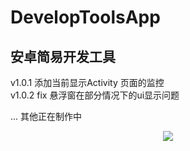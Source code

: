 # DevelopToolsApp
## 安卓简易开发工具

v1.0.1 添加当前显示Activity 页面的监控  
v1.0.2 fix 悬浮窗在部分情况下的ui显示问题

... 其他正在制作中
<div align=center><img src="https://img-blog.csdnimg.cn/direct/2316b7cd99d645f0806e772aa9033d1f.gif"/></div>
